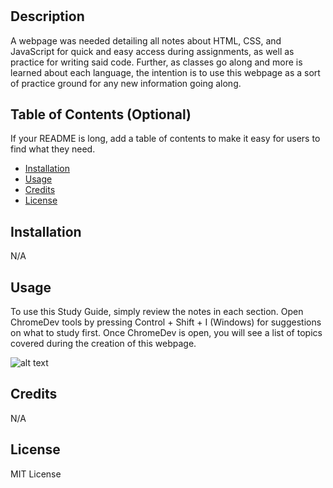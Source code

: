 # <Prework-Study-Guide>

## Description

A webpage was needed detailing all notes about HTML, CSS, and JavaScript for quick and easy access during assignments, as well as practice for writing said code. Further, as classes go along and more is learned about each language, the intention is to use this webpage as a sort of practice ground for any new information going along.

## Table of Contents (Optional)

If your README is long, add a table of contents to make it easy for users to find what they need.

- [Installation](#installation)
- [Usage](#usage)
- [Credits](#credits)
- [License](#license)

## Installation

N/A

## Usage

To use this Study Guide, simply review the notes in each section. Open ChromeDev tools by pressing Control + Shift + I (Windows) for suggestions on what to study first. Once ChromeDev is open, you will see a list of topics covered during the creation of this webpage.

![alt text](assets/images/screenshot.png)

## Credits

N/A

## License

MIT License
